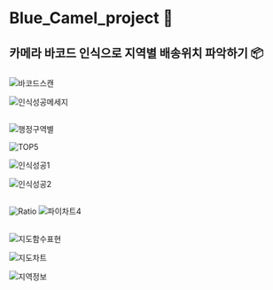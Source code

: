 # Blue_Camel_project 🐫

## 카메라 바코드 인식으로 지역별 배송위치 파악하기 📦

### 

![바코드스캔](https://user-images.githubusercontent.com/109491199/195047133-a50fdf95-0f3a-4ae0-bed0-d17ed2070ff0.PNG)

![인식성공메세지](https://user-images.githubusercontent.com/109491199/195047227-3b0a6414-f744-4538-abfa-3d19168a373a.PNG)

##
![행정구역별](https://user-images.githubusercontent.com/109491199/195047922-69218685-243e-49d2-baf4-e7a014dda448.PNG)

![TOP5](https://user-images.githubusercontent.com/109491199/195047986-4963c496-8c13-4021-8127-ba6ead3570ef.PNG)

![인식성공1](https://user-images.githubusercontent.com/109491199/195047774-fc8d946e-95dd-453e-923c-7010848ab058.PNG)

![인식성공2](https://user-images.githubusercontent.com/109491199/195047834-39c0586f-b76e-4b6d-855a-559e18c54578.PNG)

## 

![Ratio](https://user-images.githubusercontent.com/109491199/195048013-fc1250c7-9a07-4609-b003-04558639ef81.PNG)
![파이차트4](https://user-images.githubusercontent.com/109491199/195048081-b4570512-86f6-4baf-bd7a-a410299a54f1.PNG)

##
![지도함수표현](https://user-images.githubusercontent.com/109491199/195047889-f2d372e7-0f86-4257-9de2-7874dcdb0fb3.PNG)

![지도차트](https://user-images.githubusercontent.com/109491199/195046450-c58c8ce7-29e8-4f11-b42b-2d5c8345f835.PNG)

![지역정보](https://user-images.githubusercontent.com/109491199/195047871-32fb207b-fe46-449b-ba1b-2e5424a5a9b0.PNG)













